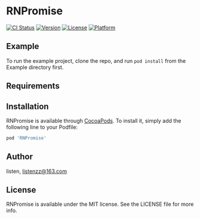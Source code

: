 # RNPromise

[![CI Status](https://img.shields.io/travis/listen/RNPromise.svg?style=flat)](https://travis-ci.org/listen/RNPromise)
[![Version](https://img.shields.io/cocoapods/v/RNPromise.svg?style=flat)](https://cocoapods.org/pods/RNPromise)
[![License](https://img.shields.io/cocoapods/l/RNPromise.svg?style=flat)](https://cocoapods.org/pods/RNPromise)
[![Platform](https://img.shields.io/cocoapods/p/RNPromise.svg?style=flat)](https://cocoapods.org/pods/RNPromise)

## Example

To run the example project, clone the repo, and run `pod install` from the Example directory first.

## Requirements

## Installation

RNPromise is available through [CocoaPods](https://cocoapods.org). To install
it, simply add the following line to your Podfile:

```ruby
pod 'RNPromise'
```

## Author

listen, listenzz@163.com

## License

RNPromise is available under the MIT license. See the LICENSE file for more info.
